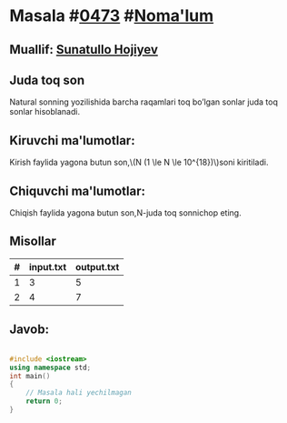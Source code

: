 
<h1>Masala #<a href="https://robocontest.uz/tasks/0473">0473</a> #<a href="https://robocontest.uz/tasks?category=1">Noma'lum</a></h1>
<h2> Muallif: <a href="https://robocontest.uz/profile/sunnat">Sunatullo Hojiyev</a></h2>
<h2>Juda toq son</h2>
<p>Natural sonning yozilishida barcha raqamlari toq bo’lgan sonlar juda toq sonlar hisoblanadi.</p>
<h2>Kiruvchi ma'lumotlar:</h2>
<p>Kirish faylida yagona butun son,\(N (1 \le N \le 10^{18})\)soni kiritiladi.</p>
<h2>Chiquvchi ma'lumotlar:</h2>
<p>Chiqish faylida yagona butun son,N-juda toq sonnichop eting.</p>
<h2>Misollar</h2>
<table>
    <thead>
        <tr>
            <th>#</th>
            <th>input.txt</th>
            <th>output.txt</th>
        </tr>
    </thead>
    <tbody>
            <tr>
                <td>1</td>
                <td>3</td>
                <td>5</td>
            </tr>
            <tr>
                <td>2</td>
                <td>4</td>
                <td>7</td>
            </tr>
    </tbody>
    </table>
    
<h2>Javob:</h2>

######
```cpp
#include <iostream>
using namespace std;
int main()
{
    // Masala hali yechilmagan
    return 0;
}
```
